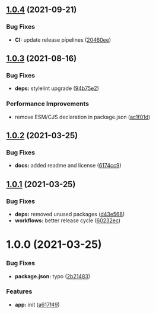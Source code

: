 ## [1.0.4](https://github.com/bamdadsabbagh/sass-reset/compare/v1.0.3...v1.0.4) (2021-09-21)


### Bug Fixes

* **CI:** update release pipelines ([20460ee](https://github.com/bamdadsabbagh/sass-reset/commit/20460ee08c7c5221de95e0c596d348587cf49658))

## [1.0.3](https://github.com/bamdadsabbagh/sass-reset/compare/v1.0.2...v1.0.3) (2021-08-16)


### Bug Fixes

* **deps:** stylelint upgrade ([94b75e2](https://github.com/bamdadsabbagh/sass-reset/commit/94b75e22a850a49839f33a8335b81af5821f3e95))


### Performance Improvements

* remove ESM/CJS declaration in package.json ([ac1f01d](https://github.com/bamdadsabbagh/sass-reset/commit/ac1f01d158d5d9912b220933502b39bf5fab980d))

## [1.0.2](https://github.com/bamdadsabbagh/sass-reset/compare/v1.0.1...v1.0.2) (2021-03-25)


### Bug Fixes

* **docs:** added readme and license ([6174cc9](https://github.com/bamdadsabbagh/sass-reset/commit/6174cc94d039225a4453924ee4ada725ebeda2ce))

## [1.0.1](https://github.com/bamdadsabbagh/sass-reset/compare/v1.0.0...v1.0.1) (2021-03-25)


### Bug Fixes

* **deps:** removed unused packages ([d43e568](https://github.com/bamdadsabbagh/sass-reset/commit/d43e568e298f81e34acf83c0c481e80d2901b3c8))
* **workflows:** better release cycle ([60232ec](https://github.com/bamdadsabbagh/sass-reset/commit/60232ec8a0b0998f627766e29f987fa27c1e41fa))

# 1.0.0 (2021-03-25)


### Bug Fixes

* **package.json:** typo ([2b21483](https://github.com/bamdadsabbagh/sass-reset/commit/2b21483c0085f87b9efa286472fba86e6db79032))


### Features

* **app:** init ([a617f49](https://github.com/bamdadsabbagh/sass-reset/commit/a617f49c0d9e54184e7b1d47947ec227839a3844))
